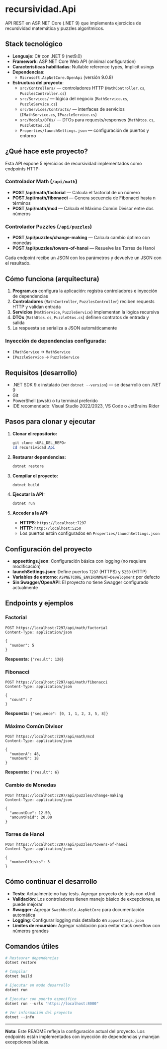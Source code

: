 # recursividad.Api

API REST en ASP.NET Core (.NET 9) que implementa ejercicios de recursividad matemática y puzzles algorítmicos.

## Stack tecnológico

- **Lenguaje**: C# con .NET 9 (net9.0)
- **Framework**: ASP.NET Core Web API (minimal configuration)
- **Características habilitadas**: Nullable reference types, Implicit usings
- **Dependencias**:
  - `Microsoft.AspNetCore.OpenApi` (versión 9.0.8)
- **Estructura del proyecto**:
  - `src/Controllers/` — controladores HTTP (`MathController.cs`, `PuzzlesController.cs`)
  - `src/Services/` — lógica del negocio (`MathService.cs`, `PuzzleService.cs`)
  - `src/Services/Contracts/` — interfaces de servicios (`IMathService.cs`, `IPuzzleService.cs`)
  - `src/Models/DTOs/` — DTOs para requests/responses (`MathDtos.cs`, `PuzzleDtos.cs`)
  - `Properties/launchSettings.json` — configuración de puertos y entorno

## ¿Qué hace este proyecto?

Esta API expone 5 ejercicios de recursividad implementados como endpoints HTTP:

### Controlador Math (`/api/math`)
- **POST /api/math/factorial** — Calcula el factorial de un número
- **POST /api/math/fibonacci** — Genera secuencia de Fibonacci hasta n términos  
- **POST /api/math/mcd** — Calcula el Máximo Común Divisor entre dos números

### Controlador Puzzles (`/api/puzzles`)
- **POST /api/puzzles/change-making** — Calcula cambio óptimo con monedas
- **POST /api/puzzles/towers-of-hanoi** — Resuelve las Torres de Hanoi

Cada endpoint recibe un JSON con los parámetros y devuelve un JSON con el resultado.

## Cómo funciona (arquitectura)

1. **Program.cs** configura la aplicación: registra controladores e inyección de dependencias
2. **Controladores** (`MathController`, `PuzzlesController`) reciben requests HTTP y validan entrada
3. **Servicios** (`MathService`, `PuzzleService`) implementan la lógica recursiva
4. **DTOs** (`MathDtos.cs`, `PuzzleDtos.cs`) definen contratos de entrada y salida
5. La respuesta se serializa a JSON automáticamente

### Inyección de dependencias configurada:
- `IMathService` → `MathService`
- `IPuzzleService` → `PuzzleService`

## Requisitos (desarrollo)

- .NET SDK 9.x instalado (ver `dotnet --version`) — se desarrolló con .NET 9
- Git
- PowerShell (pwsh) o tu terminal preferido
- IDE recomendado: Visual Studio 2022/2023, VS Code o JetBrains Rider

## Pasos para clonar y ejecutar

1. **Clonar el repositorio:**
   ```powershell
   git clone <URL_DEL_REPO>
   cd recursividad.Api
   ```

2. **Restaurar dependencias:**
   ```powershell
   dotnet restore
   ```

3. **Compilar el proyecto:**
   ```powershell
   dotnet build
   ```

4. **Ejecutar la API:**
   ```powershell
   dotnet run
   ```

5. **Acceder a la API:**
   - **HTTPS**: `https://localhost:7297`
   - **HTTP**: `http://localhost:5250`
   - Los puertos están configurados en `Properties/launchSettings.json`

## Configuración del proyecto

- **appsettings.json**: Configuración básica con logging (no requiere modificación)
- **launchSettings.json**: Define puertos `7297` (HTTPS) y `5250` (HTTP) 
- **Variables de entorno**: `ASPNETCORE_ENVIRONMENT=Development` por defecto
- **Sin Swagger/OpenAPI**: El proyecto no tiene Swagger configurado actualmente

## Endpoints y ejemplos

### Factorial
```http
POST https://localhost:7297/api/math/factorial
Content-Type: application/json

{
  "number": 5
}
```
**Respuesta:** `{"result": 120}`

### Fibonacci
```http
POST https://localhost:7297/api/math/fibonacci
Content-Type: application/json

{
  "count": 7
}
```
**Respuesta:** `{"sequence": [0, 1, 1, 2, 3, 5, 8]}`

### Máximo Común Divisor
```http
POST https://localhost:7297/api/math/mcd
Content-Type: application/json

{
  "numberA": 48,
  "numberB": 18
}
```
**Respuesta:** `{"result": 6}`

### Cambio de Monedas
```http
POST https://localhost:7297/api/puzzles/change-making
Content-Type: application/json

{
  "amountDue": 12.50,
  "amountPaid": 20.00
}
```

### Torres de Hanoi
```http
POST https://localhost:7297/api/puzzles/towers-of-hanoi
Content-Type: application/json

{
  "numberOfDisks": 3
}
```

## Cómo continuar el desarrollo

- **Tests**: Actualmente no hay tests. Agregar proyecto de tests con xUnit
- **Validación**: Los controladores tienen manejo básico de excepciones, se puede mejorar
- **Swagger**: Agregar `Swashbuckle.AspNetCore` para documentación automática
- **Logging**: Configurar logging más detallado en `appsettings.json`
- **Límites de recursión**: Agregar validación para evitar stack overflow con números grandes

## Comandos útiles

```powershell
# Restaurar dependencias
dotnet restore

# Compilar
dotnet build

# Ejecutar en modo desarrollo
dotnet run

# Ejecutar con puerto específico
dotnet run --urls "https://localhost:8000"

# Ver información del proyecto
dotnet --info
```

---

**Nota**: Este README refleja la configuración actual del proyecto. Los endpoints están implementados con inyección de dependencias y manejan excepciones básicas.